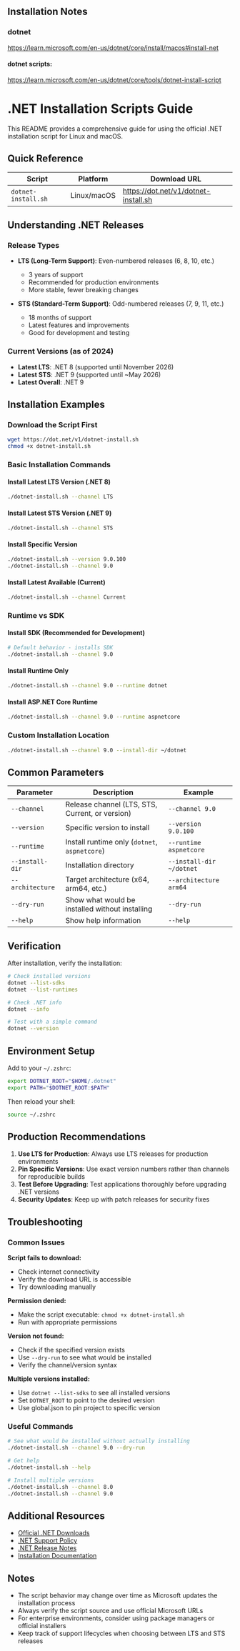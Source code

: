 ## Installation Notes

### dotnet
https://learn.microsoft.com/en-us/dotnet/core/install/macos#install-net

#### dotnet scripts:
https://learn.microsoft.com/en-us/dotnet/core/tools/dotnet-install-script

# .NET Installation Scripts Guide

This README provides a comprehensive guide for using the official .NET installation script for Linux and macOS.

## Quick Reference

| Script | Platform | Download URL |
|--------|----------|--------------|
| `dotnet-install.sh` | Linux/macOS | https://dot.net/v1/dotnet-install.sh |

## Understanding .NET Releases

### Release Types
- **LTS (Long-Term Support)**: Even-numbered releases (6, 8, 10, etc.)
  - 3 years of support
  - Recommended for production environments
  - More stable, fewer breaking changes

- **STS (Standard-Term Support)**: Odd-numbered releases (7, 9, 11, etc.)
  - 18 months of support
  - Latest features and improvements
  - Good for development and testing

### Current Versions (as of 2024)
- **Latest LTS**: .NET 8 (supported until November 2026)
- **Latest STS**: .NET 9 (supported until ~May 2026)
- **Latest Overall**: .NET 9

## Installation Examples

### Download the Script First

```bash
wget https://dot.net/v1/dotnet-install.sh
chmod +x dotnet-install.sh
```

### Basic Installation Commands

#### Install Latest LTS Version (.NET 8)
```bash
./dotnet-install.sh --channel LTS
```

#### Install Latest STS Version (.NET 9)
```bash
./dotnet-install.sh --channel STS
```

#### Install Specific Version
```bash
./dotnet-install.sh --version 9.0.100
./dotnet-install.sh --channel 9.0
```

#### Install Latest Available (Current)
```bash
./dotnet-install.sh --channel Current
```

### Runtime vs SDK

#### Install SDK (Recommended for Development)
```bash
# Default behavior - installs SDK
./dotnet-install.sh --channel 9.0
```

#### Install Runtime Only
```bash
./dotnet-install.sh --channel 9.0 --runtime dotnet
```

#### Install ASP.NET Core Runtime
```bash
./dotnet-install.sh --channel 9.0 --runtime aspnetcore
```

### Custom Installation Location

```bash
./dotnet-install.sh --channel 9.0 --install-dir ~/dotnet
```

## Common Parameters

| Parameter | Description | Example |
|-----------|-------------|---------|
| `--channel` | Release channel (LTS, STS, Current, or version) | `--channel 9.0` |
| `--version` | Specific version to install | `--version 9.0.100` |
| `--runtime` | Install runtime only (`dotnet`, `aspnetcore`) | `--runtime aspnetcore` |
| `--install-dir` | Installation directory | `--install-dir ~/dotnet` |
| `--architecture` | Target architecture (x64, arm64, etc.) | `--architecture arm64` |
| `--dry-run` | Show what would be installed without installing | `--dry-run` |
| `--help` | Show help information | `--help` |

## Verification

After installation, verify the installation:

```bash
# Check installed versions
dotnet --list-sdks
dotnet --list-runtimes

# Check .NET info
dotnet --info

# Test with a simple command
dotnet --version
```

## Environment Setup

Add to your `~/.zshrc`:
```bash
export DOTNET_ROOT="$HOME/.dotnet"
export PATH="$DOTNET_ROOT:$PATH"
```

Then reload your shell:
```bash
source ~/.zshrc
```

## Production Recommendations

1. **Use LTS for Production**: Always use LTS releases for production environments
2. **Pin Specific Versions**: Use exact version numbers rather than channels for reproducible builds
3. **Test Before Upgrading**: Test applications thoroughly before upgrading .NET versions
4. **Security Updates**: Keep up with patch releases for security fixes

## Troubleshooting

### Common Issues

**Script fails to download:**
- Check internet connectivity
- Verify the download URL is accessible
- Try downloading manually

**Permission denied:**
- Make the script executable: `chmod +x dotnet-install.sh`
- Run with appropriate permissions

**Version not found:**
- Check if the specified version exists
- Use `--dry-run` to see what would be installed
- Verify the channel/version syntax

**Multiple versions installed:**
- Use `dotnet --list-sdks` to see all installed versions
- Set `DOTNET_ROOT` to point to the desired version
- Use global.json to pin project to specific version

### Useful Commands

```bash
# See what would be installed without actually installing
./dotnet-install.sh --channel 9.0 --dry-run

# Get help
./dotnet-install.sh --help

# Install multiple versions
./dotnet-install.sh --channel 8.0
./dotnet-install.sh --channel 9.0
```

## Additional Resources

- [Official .NET Downloads](https://dotnet.microsoft.com/download)
- [.NET Support Policy](https://dotnet.microsoft.com/platform/support/policy/dotnet-core)
- [.NET Release Notes](https://github.com/dotnet/core/tree/main/release-notes)
- [Installation Documentation](https://docs.microsoft.com/en-us/dotnet/core/install/)

## Notes

- The script behavior may change over time as Microsoft updates the installation process
- Always verify the script source and use official Microsoft URLs
- For enterprise environments, consider using package managers or official installers
- Keep track of support lifecycles when choosing between LTS and STS releases
